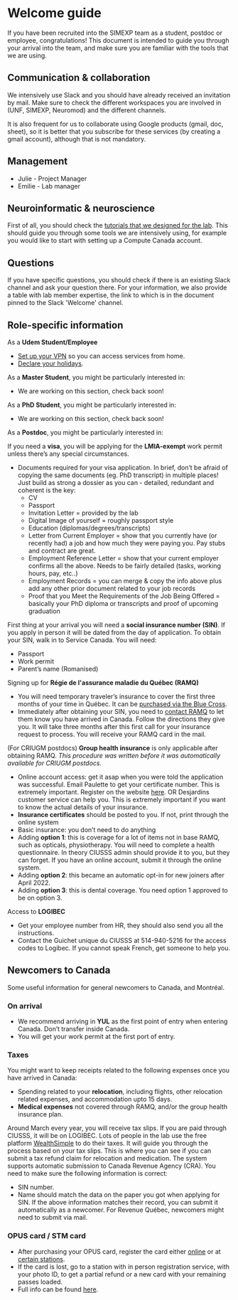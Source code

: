 # Welcome guide

If you have been recruited into the SIMEXP team as a student, postdoc or employee, congratulations! This document is intended to guide you through your arrival into the team, and make sure you are familiar with the tools that we are using.

## Communication & collaboration

We intensively use Slack and you should have already received an invitation by mail.
Make sure to check the different workspaces you are involved in (UNF, SIMEXP, Neuromod) and the different channels.

It is also frequent for us to collaborate using Google products (gmail, doc, sheet), so it is better that you subscribe for these services (by creating a gmail account), although that is not mandatory.

## Management

- Julie - Project Manager
- Emilie - Lab manager

## Neuroinformatic & neuroscience

First of all, you should check the [tutorials that we designed for the lab](https://simexp-documentation.readthedocs.io/en/latest/).
This should guide you through some tools we are intensively using, for example you would like to start with setting up a Compute Canada account.

## Questions

If you have specific questions, you should check if there is an existing Slack channel and ask your question there. For your information, we also provide a table with lab member expertise, the link to which is in the document pinned to the Slack 'Welcome' channel.

## Role-specific information

As a **Udem Student/Employee**

- [Set up your VPN](http://vpn.umontreal.ca) so you can access services from home.
- [Declare your holidays](https://www.synchro.umontreal.ca).

As a **Master Student**, you might be particularly interested in:

- We are working on this section, check back soon!

As a **PhD Student**, you might be particularly interested in:

- We are working on this section, check back soon!

As a **Postdoc**, you might be particularly interested in:

If you need a **visa**, you will be applying for the **LMIA-exempt** work permit unless there’s any special circumstances.
- Documents required for your visa application. In brief, don’t be afraid of copying the same documents (eg. PhD transcript) in multiple places! Just build as strong a dossier as you can - detailed, redundant and coherent is the key:  
  - CV
  - Passport
  - Invitation Letter = provided by the lab
  - Digital Image of yourself = roughly passport style
  - Education (diplomas/degrees/transcripts)
  - Letter from Current Employer = show that you currently have (or recently had) a job and how much they were paying you. Pay stubs and contract are great. 
  - Employment Reference Letter = show that your current employer confirms all the above. Needs to be fairly detailed (tasks, working hours, pay, etc..)
  - Employment Records = you can merge & copy the info above plus add any other prior document related to your job records 
  - Proof that you Meet the Requirements of the Job Being Offered = basically your PhD diploma or transcripts and proof of upcoming graduation

First thing at your arrival you will need a **social insurance number (SIN)**. If you apply in person it will be dated from the day of application. To obtain your SIN, walk in to Service Canada. You will need:
- Passport
- Work permit
- Parent’s name (Romanised)

Signing up for **Régie de l'assurance maladie du Québec (RAMQ)**
- You will need temporary traveler’s insurance to cover the first three months of your time in Québec. It can be [purchased via the Blue Cross](https://qc.bluecross.ca/travel-insurance/travel-insurance-solutions/visitors-to-canada). 
- Immediately after obtaining your SIN, you need to [contact RAMQ](https://www.ramq.gouv.qc.ca/en/citizens/health-insurance/register) to let them know you have arrived in Canada. Follow the directions they give you. It will take three months after this first call for your insurance request to process. You will receive your RAMQ card in the mail.

(For CRIUGM postdocs) **Group health insurance** is only applicable after obtaining RAMQ. *This procedure was written before it was automatically available for CRIUGM postdocs.*
- Online account access: get it asap when you were told the application was successful. Email Paulette to get your certificate number. This is extremely important. Register on the website [here](https://www.agea-gbim.dsf-dfs.com/AGEA-GBIM/Athntfctn/InscrptnLgn/Regime_Plan.aspx). 
OR Desjardins customer service can help you. This is extremely important if you want to know the actual details of your insurance.
- **Insurance certificates** should be posted to you. If not, print through the online system
- Basic insurance: you don’t need to do anything
- Adding **option 1**: this is coverage for a lot of items not in base RAMQ, such as opticals, physiotherapy. You will need to complete a health questionnaire. In theory CIUSSS admin should provide it to you, but they can forget. If you have an online account, submit it through the online system.
- Adding **option 2**: this became an automatic opt-in for new joiners after April 2022.
- Adding **option 3**: this is dental coverage. You need option 1 approved to be on option 3.

Access to **LOGIBEC**
- Get your employee number from HR, they should also send you all the instructions.
- Contact the Guichet unique du CIUSSS at 514-940-5216 for the access codes to Logibec. If you cannot speak French, get someone to help you.

## Newcomers to Canada

Some useful information for general newcomers to Canada, and Montréal.

### On arrival

- We recommend arriving in **YUL** as the first point of entry when entering Canada. Don’t transfer inside Canada.
- You will get your work permit at the first port of entry.

### Taxes

You might want to keep receipts related to the following expenses once you have arrived in Canada:
- Spending related to your **relocation**, including flights, other relocation related expenses, and accommodation upto 15 days.
- **Medical expenses** not covered through RAMQ, and/or the group health insurance plan.

Around March every year, you will receive tax slips. If you are paid through CIUSSS, it will be on LOGIBEC.
Lots of people in the lab use the free platform [WealthSimple](https://www.wealthsimple.com/en-ca/product/tax) to do their taxes. It will guide you through the process based on your tax slips. This is where you can see if you can submit a tax refund claim for relocation and medication. The system supports automatic submission to Canada Revenue Agency (CRA). You need to make sure the following information is correct:
- SIN number.
- Name should match the data on the paper you got when applying for SIN.
If the above information matches their record, you can submit it automatically as a newcomer. For Revenue Québec, newcomers might need to submit via mail.

### OPUS card / STM card

- After purchasing your OPUS card, register the card either [online](https://contactstm.info/en) or at [certain stations](https://www.stm.info/en/info/customer-service/after-sales-services-stations).
- If the card is lost, go to a station with in person registration service, with your photo ID, to get a partial refund or a new card with your remaining passes loaded.
- Full info can be found [here](https://www.stm.info/en/info/fares/opus-cards-and-other-fare-media/registered-opus-card).
